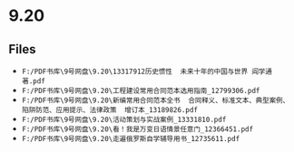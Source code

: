 # 9.20

## Files

- `F:/PDF书库\9号网盘\9.20\13317912历史惯性  未来十年的中国与世界 阎学通著.pdf`
- `F:/PDF书库\9号网盘\9.20\工程建设常用合同范本选用指南_12799306.pdf`
- `F:/PDF书库\9号网盘\9.20\新编常用合同范本全书  合同释义、标准文本、典型案例、陷阱防范、应用提示、法律政策  增订本_13189826.pdf`
- `F:/PDF书库\9号网盘\9.20\活动策划与实战案例_13331810.pdf`
- `F:/PDF书库\9号网盘\9.20\看！我是万变日语情景任意门_12366451.pdf`
- `F:/PDF书库\9号网盘\9.20\走遍俄罗斯自学辅导用书_12735611.pdf`
